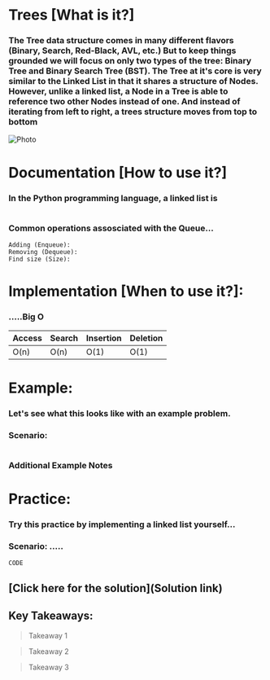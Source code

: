 # Trees [What is it?]

### The Tree data structure comes in many different flavors (Binary, Search, Red-Black, AVL, etc.) But to keep things grounded we will focus on only two types of the tree: Binary Tree and Binary Search Tree (BST). The Tree at it's core is very similar to the Linked List in that it shares a structure of Nodes. However, unlike a linked list, a Node in a Tree is able to reference two other Nodes instead of one. And instead of iterating from left to right, a trees structure moves from top to bottom


![Photo](link)

# Documentation [How to use it?]

### In the Python programming language, a linked list is 
```

```
### Common operations assosciated with the Queue...
```
Adding (Enqueue):  
Removing (Dequeue):    
Find size (Size):      
``` 


# Implementation [When to use it?]:

### .....Big O

Access | Search | Insertion | Deletion |
-------|--------|-----------|----------|
 O(n)  |  O(n)  |   O(1)    |    O(1)  |

# Example:
### Let's see what this looks like with an example problem.

### Scenario: 
```
```
### Additional Example Notes

# Practice:

### Try this practice by implementing a linked list yourself...

### Scenario: .....

```
CODE
```

## [Click here for the solution](Solution link)

## Key Takeaways:

> Takeaway 1

> Takeaway 2

> Takeaway 3
